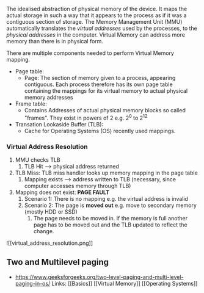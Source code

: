 The idealised abstraction of physical memory of the device. It maps the actual storage in such a way that it appears to the process as if it was a contiguous section of storage. The Memory Management Unit (MMU) automatically translates the *virtual addresses* used by the processes, to the *physical addresses* in the computer. Virtual Memory can address more memory than there is in physical form. 

There are multiple components needed to perform Virtual Memory mapping. 

- Page table:
	- Page: The section of memory given to a process, appearing contiguous. Each process therefore has its own page table containing the mappings for its virtual memory to actual physical memory addresses
- Frame table:
	- Contains Addresses of actual physical memory blocks so called "frames". They exist in powers of 2 e.g. $2^0$ to $2^{12}$
- Transation Lookaside Buffer (TLB):
	- Cache for Operating Systems (OS) recently used mappings. 


### Virtual Address Resolution 
1. MMU checks TLB
	1. TLB Hit --> physical address returned 
2. TLB Miss: TLB miss handler looks up memory mapping in the page table 
	1. Mapping exists --> address written to TLB (necessary, since computer accesses memory through TLB)
3. Mapping does not exist: **PAGE FAULT**
	1. Scenario 1: There is no mapping e.g. the virtual address is invalid
	1. Scenario 2: The page is **moved out** e.g. move to secondary memory (mostly HDD or SSD)
		1. The page needs to be moved in. If the memory is full another page has to be moved out and the TLB updated to reflect the change.


![[virtual_address_resolution.png]]

## Two and Multilevel paging
- https://www.geeksforgeeks.org/two-level-paging-and-multi-level-paging-in-os/
Links: 
[[Basics]]
[[Virtual Memory]]
[[Operating Systems]]